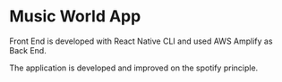 # Music World App
Front End is developed with React Native CLI and used AWS Amplify as Back End.

The application is developed and improved on the spotify principle.
